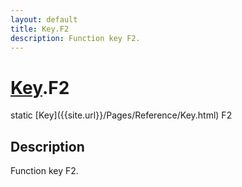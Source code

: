```yaml
---
layout: default
title: Key.F2
description: Function key F2.
---
```

# [Key]({{site.url}}/Pages/Reference/Key.html).F2

<div class='signature' markdown='1'>
static [Key]({{site.url}}/Pages/Reference/Key.html) F2
</div>

## Description
Function key F2.

